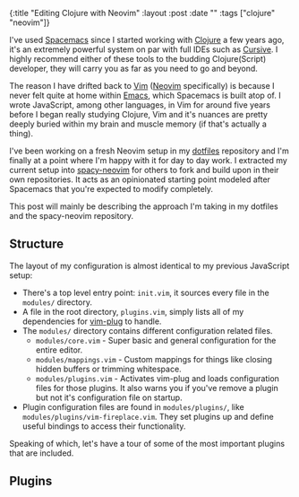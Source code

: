 {:title  "Editing Clojure with Neovim"
 :layout :post
 :date   ""
 :tags   ["clojure" "neovim"]}

I've used [Spacemacs][] since I started working with [Clojure][] a few years ago, it's an extremely powerful system on par with full IDEs such as [Cursive][]. I highly recommend either of these tools to the budding Clojure(Script) developer, they will carry you as far as you need to go and beyond.

The reason I have drifted back to [Vim][] ([Neovim][] specifically) is because I never felt quite at home within [Emacs][], which Spacemacs is built atop of. I wrote JavaScript, among other languages, in Vim for around five years before I began really studying Clojure, Vim and it's nuances are pretty deeply buried within my brain and muscle memory (if that's actually a thing).

I've been working on a fresh Neovim setup in my [dotfiles][] repository and I'm finally at a point where I'm happy with it for day to day work. I extracted my current setup into [spacy-neovim][] for others to fork and build upon in their own repositories. It acts as an opinionated starting point modeled after Spacemacs that you're expected to modify completely.

This post will mainly be describing the approach I'm taking in my dotfiles and the spacy-neovim repository.

## Structure

The layout of my configuration is almost identical to my previous JavaScript setup:

 * There's a top level entry point: `init.vim`, it sources every file in the `modules/` directory.
 * A file in the root directory, `plugins.vim`, simply lists all of my dependencies for [vim-plug][] to handle.
 * The `modules/` directory contains different configuration related files.
   * `modules/core.vim` - Super basic and general configuration for the entire editor.
   * `modules/mappings.vim` - Custom mappings for things like closing hidden buffers or trimming whitespace.
   * `modules/plugins.vim` - Activates vim-plug and loads configuration files for those plugins. It also warns you if you've remove a plugin but not it's configuration file on startup.
 * Plugin configuration files are found in `modules/plugins/`, like `modules/plugins/vim-fireplace.vim`. They set plugins up and define useful bindings to access their functionality.

Speaking of which, let's have a tour of some of the most important plugins that are included.

## Plugins

[Spacemacs]: http://spacemacs.org/
[Clojure]: https://clojure.org/
[Cursive]: https://cursive-ide.com/
[Vim]: https://www.vim.org/
[Neovim]: https://neovim.io/
[Emacs]: https://www.gnu.org/software/emacs/
[dotfiles]: https://github.com/Olical/dotfiles
[spacy-neovim]: https://github.com/Olical/spacy-neovim
[vim-plug]: https://github.com/junegunn/vim-plug
